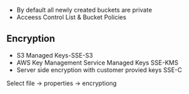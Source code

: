
- By default all newly created buckets are private
- Acceess Control List & Bucket Policies



## Encryption
- S3 Managed Keys-SSE-S3
- AWS Key Management Service Managed Keys SSE-KMS
- Server side encryption with customer provied keys SSE-C

Select file -> properties -> encryptiong
